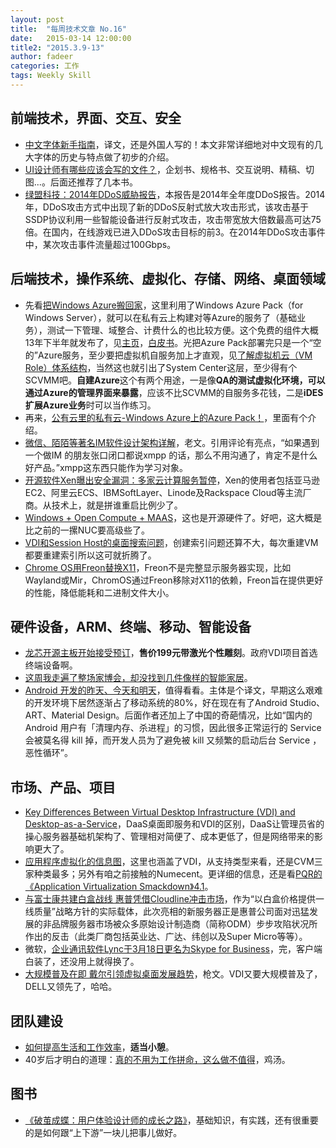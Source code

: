 ```yaml
---
layout: post
title:  "每周技术文章 No.16"
date:   2015-03-14 12:00:00
title2: "2015.3.9-13"
author: fadeer
categories: 工作
tags: Weekly Skill
---
```

前端技术，界面、交互、安全
----

* [中文字体新手指南](http://fuxiaopang.cn/the-complete-beginners-guide-to-chinese-fonts/?from=timeline&isappinstalled=0)，译文，还是外国人写的！本文非常详细地对中文现有的几大字体的历史与特点做了初步的介绍。
* [UI设计师有哪些应该会写的文件？](http://www.woshipm.com/pd/141299.html)，企划书、规格书、交互说明、精稿、切图...。后面还推荐了几本书。
* [绿盟科技：2014年DDoS威胁报告](http://www.williamlong.info/archives/4166.html)，本报告是2014年全年度DDoS报告。2014年，DDoS攻击方式中出现了新的DDoS反射式放大攻击形式，该攻击基于SSDP协议利用一些智能设备进行反射式攻击，攻击带宽放大倍数最高可达75倍。在国内，在线游戏已进入DDoS攻击目标的前3。在2014年DDoS攻击事件中，某次攻击事件流量超过100Gbps。

后端技术，操作系统、虚拟化、存储、网络、桌面领域
----

* 先看[把Windows Azure搬回家](http://mp.weixin.qq.com/s?__biz=MzA3NTM1MzE4Nw==&mid=203132864&idx=1&sn=bbd6d32900009051467f6f166a8d6fb1#rd)，这里利用了Windows Azure Pack（for Windows Server），就可以在私有云上构建对等Azure的服务了（基础业务），测试一下管理、域整合、计费什么的也比较方便。这个免费的组件大概13年下半年就发布了，见[主页](http://www.microsoft.com/zh-cn/server-cloud/products/windows-azure-pack)，[白皮书](http://download.microsoft.com/download/0/1/C/01C728DF-B1DD-4A9E-AC5A-2C565AA37730/Windows_Azure_Pack_White_Paper.pdf)。光把Azure Pack部署完只是一个“空的”Azure服务，至少要把虚拟机自服务加上才直观，见[了解虚拟机云（VM Role）体系结构](https://technet.microsoft.com/zh-cn/library/dn457796.aspx)，当然这也就引出了System Center这层，至少得有个SCVMM吧。**自建Azure**这个有两个用途，一是像**QA的测试虚拟化环境，可以通过Azure的管理界面来暴露**，应该不比SCVMM的自服务多花钱，二是**iDES扩展Azure业务**时可以当作练习。
* 再来，[公有云里的私有云-Windows Azure上的Azure Pack！](http://mp.weixin.qq.com/s?__biz=MzA3NTM1MzE4Nw==&mid=203226985&idx=1&sn=98383e03509039c9a96efff73b004a5e#rd)，里面有个介绍。
* [微信、陌陌等著名IM软件设计架构详解](http://blog.csdn.net/justinjing0612/article/details/38322353)，老文。引用评论有亮点，“如果遇到一个做IM 的朋友张口闭口都说xmpp 的话，那么不用沟通了，肯定不是什么好产品。”xmpp这东西只能作为学习对象。
* [开源软件Xen曝出安全漏洞：多家云计算服务暂停](http://security.zdnet.com.cn/security_zone/2015/0312/3047822.shtml)，Xen的使用者包括亚马逊EC2、阿里云ECS、IBMSoftLayer、Linode及Rackspace Cloud等主流厂商。从技术上，就是拼谁重启比例少了。
* [Windows + Open Compute + MAAS](http://www.cloudbase.it/windows-maas-and-open-compute/)，这也是开源硬件了。好吧，这大概是比之前的一摞NUC要高级些了。
* [VDI和Session Host的桌面搜索问题](http://www.brianmadden.com/blogs/brianmadden/archive/2015/03/11/what-do-you-do-for-desktop-search-in-vdi-and-rdsh.aspx)，创建索引问题还算不大，每次重建VM都要重建索引所以这可就折腾了。
* [Chrome OS用Freon替换X11](http://www.cnbeta.com/articles/375707.htm)，Freon不是完整显示服务器实现，比如Wayland或Mir，ChromOS通过Freon移除对X11的依赖，Freon旨在提供更好的性能，降低能耗和二进制文件大小。

硬件设备，ARM、终端、移动、智能设备
----

* [龙芯开源主板开始接受预订](http://news.mydrivers.com/1/397/397522.htm)，**售价199元带激光个性雕刻**。政府VDI项目首选终端设备啊。
* [这周我走遍了整场家博会，却没找到几件像样的智能家居](http://www.pingwest.com/awe-2015-smart-home/)。
* [Android 开发的昨天、今天和明天](http://www.gracecode.com/posts/the-past-present-and-future-of-android-development.html)，值得看看。主体是个译文，早期这么艰难的开发环境下居然逐渐占了移动系统的80%，好在现在有了Android Studio、ART、Material Design。后面作者还加上了中国的奇葩情况，比如“国内的 Android 用户有「清理内存、杀进程」的习惯，因此很多正常运行的 Service 会被莫名得 kill 掉，而开发人员为了避免被 kill 又频繁的启动后台 Service ，恶性循环”。

市场、产品、项目
----

* [Key Differences Between Virtual Desktop Infrastructure (VDI) and Desktop-as-a-Service](http://vmblog.com/archive/2015/03/09/key-differences-between-virtual-desktop-infrastructure-vdi-and-desktop-as-a-service.aspx#.VQI62Y7oS-U)，DaaS桌面即服务和VDI的区别，DaaS让管理员省的操心服务器基础机架构了、管理相对简便了、成本更低了，但是网络带来的影响更大了。
* [应用程序虚拟化的信息图](http://www.algiz-technology.com/wp-content/uploads/2015/02/Application-Virtualization-Smackdown-Infographic-e1425053238941.png)，这里也涵盖了VDI，从支持类型来看，还是CVM三家种类最多；另外有咱之前接触的Numecent。更详细的信息，还是看[PQR的《Application Virtualization Smackdown》4.1](http://www.pqr.com/application-virtualization-smackdown)。
* [与富士康共建白盒战线 惠普凭借Cloudline冲击市场](http://server.zdnet.com.cn/server/2015/0311/3047781.shtml)，作为“以白盒价格提供一线质量”战略方针的实际载体，此次亮相的新服务器正是惠普公司面对迅猛发展的非品牌服务器市场被众多原始设计制造商（简称ODM）步步攻陷状况所作出的反击（此类厂商包括英业达、广达、纬创以及Super Micro等等）。
* 微软，[企业通讯软件Lync于3月18日更名为Skype for Business](http://www.cnbeta.com/articles/376673.htm)，完，客户端白装了，还没用上就得换了。
* [大规模普及在即 戴尔引领虚拟桌面发展趋势](http://server.zdnet.com.cn/server/2015/0310/3047705.shtml)，枪文。VDI又要大规模普及了，DELL又领先了，哈哈。

团队建设
----

* [如何提高生活和工作效率](http://m.cnbeta.com/articles/376667.htm)，**适当小憩**。
* 40岁后才明白的道理：[真的不用为工作拼命，这么做不值得](http://news.cnblogs.com/n/516482/)，鸡汤。

图书
----

* [《破茧成蝶：用户体验设计师的成长之路》](http://www.duokan.com/book/54064)，基础知识，有实践，还有很重要的是如何跟“上下游”一块儿把事儿做好。

